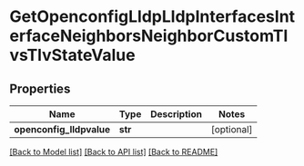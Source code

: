 # GetOpenconfigLldpLldpInterfacesInterfaceNeighborsNeighborCustomTlvsTlvStateValue

## Properties
Name | Type | Description | Notes
------------ | ------------- | ------------- | -------------
**openconfig_lldpvalue** | **str** |  | [optional] 

[[Back to Model list]](../README.md#documentation-for-models) [[Back to API list]](../README.md#documentation-for-api-endpoints) [[Back to README]](../README.md)


